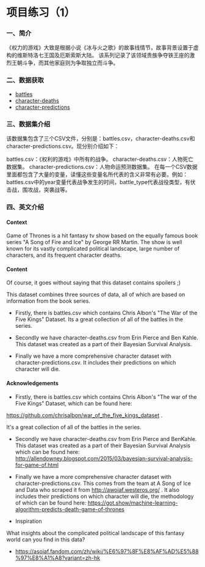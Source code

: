 # 项目练习（1）

### 一、简介

《权力的游戏》大致是根据小说《冰与火之歌》的故事线情节，故事背景设置于虚构的维斯特洛七王国及厄斯索斯大陆。 该系列记录了该领域贵族争夺铁王座的激烈王朝斗争，而其他家庭则为争取独立而斗争。

### 二、数据获取

- [battles](https://gitee.com/gzjzg/data-preparation-crash-course/blob/master/14DAYPandasChallenge/DATA/battles.csv)
- [character-deaths](https://gitee.com/gzjzg/data-preparation-crash-course/blob/master/14DAYPandasChallenge/DATA/character-deaths.csv)
- [character-predictions](https://gitee.com/gzjzg/data-preparation-crash-course/blob/master/14DAYPandasChallenge/DATA/character-predictions.csv)

### 三、数据集介绍
该数据集包含了三个CSV文件，分别是：battles.csv，character-deaths.csv和character-predictions.csv。现分别介绍如下：

battles.csv：《权利的游戏》中所有的战争。
character-deaths.csv：人物死亡数据集。
character-predictions.csv：人物命运预测数据集。
在每一个CSV数据里面都包含了大量的变量，读懂这些变量名所代表的含义非常有必要。例如：battles.csv中的year变量代表战争发生的时间，battle_type代表战役类型，有伏击战，围攻战，突袭战等。

### 四、英文介绍

#### Context

Game of Thrones is a hit fantasy tv show based on the equally famous book series "A Song of Fire and Ice" by George RR Martin. The show is well known for its vastly complicated political landscape, large number of characters, and its frequent character deaths.

#### Content

Of course, it goes without saying that this dataset contains spoilers ;)

This dataset combines three sources of data, all of which are based on information from the book series.

- Firstly, there is battles.csv which contains Chris Albon's "The
War of the Five Kings" Dataset. Its a
great collection of all of the battles in the series.

- Secondly we have character-deaths.csv from Erin Pierce and Ben
Kahle. This dataset was created as a part of their Bayesian Survival
Analysis.

- Finally we have a more comprehensive character dataset with
character-predictions.csv. It
includes their predictions on which character will die.

#### Acknowledgements

- Firstly, there is battles.csv which contains Chris Albon's "The war of the Five Kings" Dataset, which can be found here:

https://github.com/chrisalbon/war_of_the_five_kings_dataset . 

It's a great collection of all of the battles in the series.

- Secondly we have character-deaths.csv from Erin Pierce and BenKahle. This dataset was created as a part of their Bayesian Survival
Analysis which can be found here: http://allendowney.blogspot.com/2015/03/bayesian-survival-analysis-for-game-of.html

- Finally we have a more comprehensive character dataset with character-predictions.csv. This comes from the team at A Song of Ice and Data who scraped it from http://awoiaf.westeros.org/ . It also includes their predictions on which character will die, the methodology of which can be found here: https://got.show/machine-learning-algorithm-predicts-death-game-of-thrones

- Inspiration

What insights about the complicated political landscape of this fantasy world can you find in this data?
  
  
- https://asoiaf.fandom.com/zh/wiki/%E6%97%8F%E8%AF%AD%E5%88%97%E8%A1%A8?variant=zh-hk